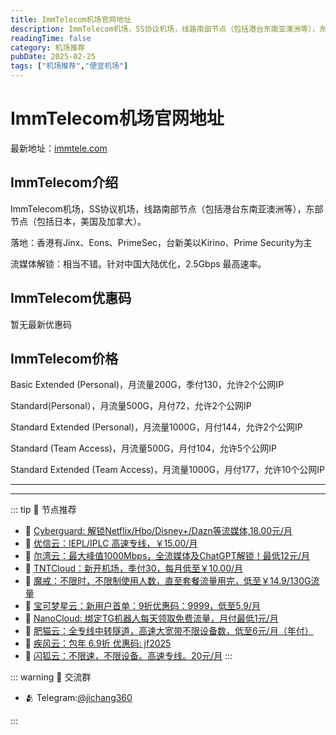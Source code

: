```yaml
---
title: ImmTelecom机场官网地址
description: ImmTelecom机场，SS协议机场，线路南部节点（包括港台东南亚澳洲等），东部节点（包括日本，美国及加拿大）。
readingTime: false
category: 机场推荐
pubDate: 2025-02-25
tags: ["机场推荐","便宜机场"]
---
```


# ImmTelecom机场官网地址

最新地址：[immtele.com](https://a.suola.link/youxinyun)

## ImmTelecom介绍

ImmTelecom机场，SS协议机场，线路南部节点（包括港台东南亚澳洲等），东部节点（包括日本，美国及加拿大）。

落地：香港有Jinx、Eons、PrimeSec，台新美以Kirino、Prime Security为主

流媒体解锁：相当不错。针对中国大陆优化，2.5Gbps 最高速率。

## ImmTelecom优惠码

暂无最新优惠码

## ImmTelecom价格

Basic Extended (Personal)，月流量200G，季付130，允许2个公网IP

Standard(Personal），月流量500G，月付72，允许2个公网IP

Standard Extended (Personal)，月流量1000G，月付144，允许2个公网IP

Standard (Team Access)，月流量500G，月付104，允许5个公网IP

Standard Extended (Team Access)，月流量1000G，月付177，允许10个公网IP


---------
---------

::: tip 🎉 节点推荐
- 🚀 [Cyberguard: 解锁Netflix/Hbo/Disney+/Dazn等流媒体,18.00元/月](https://www.cyberguard.best/#/register?code=XsreC0T5)<br>
- 🚀 [优信云：IEPL/IPLC 高速专线，￥15.00/月](https://www.优信云.com/#/register?code=JRtE5uIV)<br>
- 🚀 [尔湾云：最大峰值1000Mbps，全流媒体及ChatGPT解锁！最低12元/月](https://erwan6.net/auth/register?code=BoObCd)<br>
- 🚀 [TNTCloud：新开机场，季付30，每月低至￥10.00/月](https://haibing822.tntvipaff.cc/#/register?code=GtjJVgml)<br>
- 🚀 [魔戒：不限时，不限制使用人数，直至套餐流量用完，低至￥14.9/130G流量](https://mojie.app/#/register?code=sSdtPtLo)<br>
- 🚀 [宝可梦星云：新用户首单：9折优惠码：9999，低至5.9/月 ](https://love.521pokemon.com/register?code=56ERkkxp)<br>
- 🚀 [NanoCloud: 绑定TG机器人每天领取免费流量，月付最低1元/月](https://edu.uodoo.bid/auth/register?code=JMiOQDHf)<br>
- 🚀 [肥猫云：全专线中转隧道，高速大宽带不限设备数，低至6元/月（年付）](https://fchb1188.fcvipaff.cc/register?aff=X1vZd2wf)<br>
- 🚀 [疾风云：包年 6.9折 优惠码: jf2025](https://homes.tr25.cn?code=ReCm)<br>
- 🚀 [闪狐云：不限速，不限设备。高速专线。20元/月](https://inv02.ffaff.cc/register?aff=WQApz2pv)
:::

::: warning  💬 交流群

- 🫂 Telegram:[@jichang360](https://t.me/jichang360)

:::
